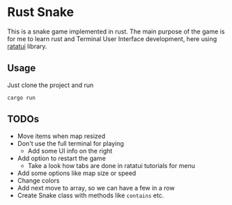 # Rust Snake
This is a snake game implemented in rust. The main purpose of the game
is for me to learn rust and Terminal User Interface development, here
using [ratatui](https://ratatui.rs/) library.

## Usage
Just clone the project and run
```
cargo run
```

## TODOs
- Move items when map resized
- Don't use the full terminal for playing
    - Add some UI info on the right
- Add option to restart the game
    - Take a look how tabs are done in ratatui tutorials for menu
- Add some options like map size or speed
- Change colors
- Add next move to array, so we can have a few in a row
- Create Snake class with methods like `contains` etc.
